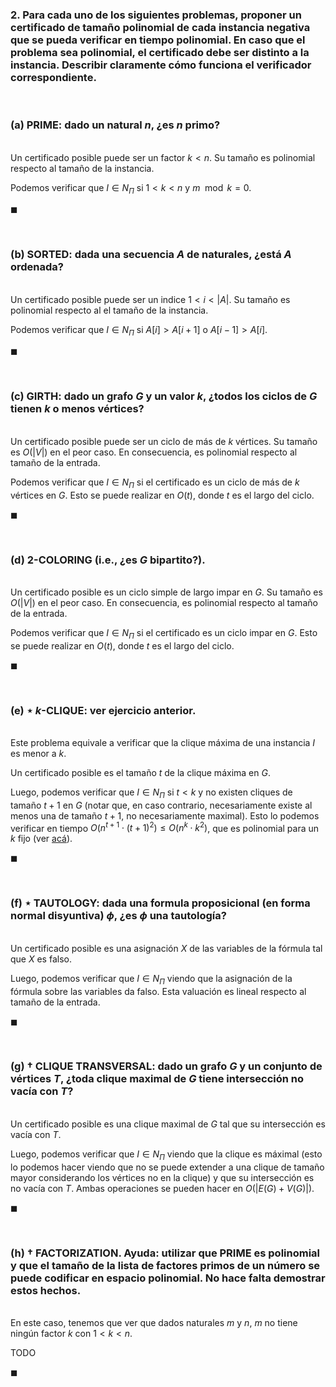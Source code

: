 ### 2. Para cada uno de los siguientes problemas, proponer un certificado de tamaño polinomial de cada instancia negativa que se pueda verificar en tiempo polinomial. En caso que el problema sea polinomial, el certificado debe ser distinto a la instancia. Describir claramente cómo funciona el verificador correspondiente.

<br>

### (a) PRIME: dado un natural $n$, ¿es $n$ primo?

\
Un certificado posible puede ser un factor $k < n$. Su tamaño es polinomial respecto al tamaño de la instancia.

Podemos verificar que $I \in N_{\Pi}$ si $1 < k < n$ y $m \mod k = 0$.

$\blacksquare$


<br>

### (b) SORTED: dada una secuencia $A$ de naturales, ¿está $A$ ordenada?

\
Un certificado posible puede ser un indice $1 < i < |A|$. Su tamaño es polinomial respecto al el tamaño de la instancia.

Podemos verificar que $I \in N_{\Pi}$ si $A[i] > A[i+1]$ o $A[i-1] > A[i]$.

$\blacksquare$


<br>

### (c) GIRTH: dado un grafo $G$ y un valor $k$, ¿todos los ciclos de $G$ tienen $k$ o menos vértices?

\
Un certificado posible puede ser un ciclo de más de $k$ vértices. Su tamaño es $O(|V|)$ en el peor caso. En consecuencia, es polinomial respecto al tamaño de la entrada.

Podemos verificar que $I \in N_{\Pi}$ si el certificado es un ciclo de más de $k$ vértices en $G$. Esto se puede realizar en $O(t)$, donde $t$ es el largo del ciclo.

$\blacksquare$


<br>

### (d) 2-COLORING (i.e., ¿es $G$ bipartito?).

\
Un certificado posible es un ciclo simple de largo impar en $G$. Su tamaño es $O(|V|)$ en el peor caso. En consecuencia, es polinomial respecto al tamaño de la entrada.

Podemos verificar que $I \in N_{\Pi}$ si el certificado es un ciclo impar en $G$. Esto se puede realizar en $O(t)$, donde $t$ es el largo del ciclo.

$\blacksquare$


<br>

### (e) ⋆ $k$-CLIQUE: ver ejercicio anterior.

\
Este problema equivale a verificar que la clique máxima de una instancia $I$ es menor a $k$. 

Un certificado posible es el tamaño $t$ de la clique máxima en $G$.

Luego, podemos verificar que $I \in N_{\Pi}$ si $t < k$ y no existen cliques de tamaño $t+1$ en $G$ (notar que, en caso contrario, necesariamente existe al menos una de tamaño $t+1$, no necesariamente maximal). Esto lo podemos verificar en tiempo $O(n^{t+1} \cdot ({t+1})^2) \leq O(n^{k} \cdot {k}^2)$, que es polinomial para un $k$ fijo (ver [acá](https://en.wikipedia.org/wiki/Clique_problem#Cliques_of_fixed_size)). 

$\blacksquare$


<br>

### (f) ⋆ TAUTOLOGY: dada una formula proposicional (en forma normal disyuntiva) $\phi$, ¿es $\phi$ una tautología?

\
Un certificado posible es una asignación $X$ de las variables de la fórmula tal que $X$ es falso. 

Luego, podemos verificar que $I \in N_{\Pi}$ viendo que la asignación de la fórmula sobre las variables da falso. Esta valuación es lineal respecto al tamaño de la entrada.

$\blacksquare$


<br>

### (g) † CLIQUE TRANSVERSAL: dado un grafo $G$ y un conjunto de vértices $T$, ¿toda clique maximal de $G$ tiene intersección no vacía con $T$?

\
Un certificado posible es una clique maximal de $G$ tal que su intersección es vacía con $T$.

Luego, podemos verificar que $I \in N_{\Pi}$ viendo que la clique es máximal (esto lo podemos hacer viendo que no se puede extender a una clique de tamaño mayor considerando los vértices no en la clique) y que su intersección es no vacía con $T$. Ambas operaciones se pueden hacer en $O(|E(G) + V(G)|)$.

$\blacksquare$


<br>

### (h) † FACTORIZATION. Ayuda: utilizar que PRIME es polinomial y que el tamaño de la lista de factores primos de un número se puede codificar en espacio polinomial. No hace falta demostrar estos hechos.

\
En este caso, tenemos que ver que dados naturales $m$ y $n$, $m$ no tiene ningún factor $k$ con $1 < k < n$.

TODO

$\blacksquare$
